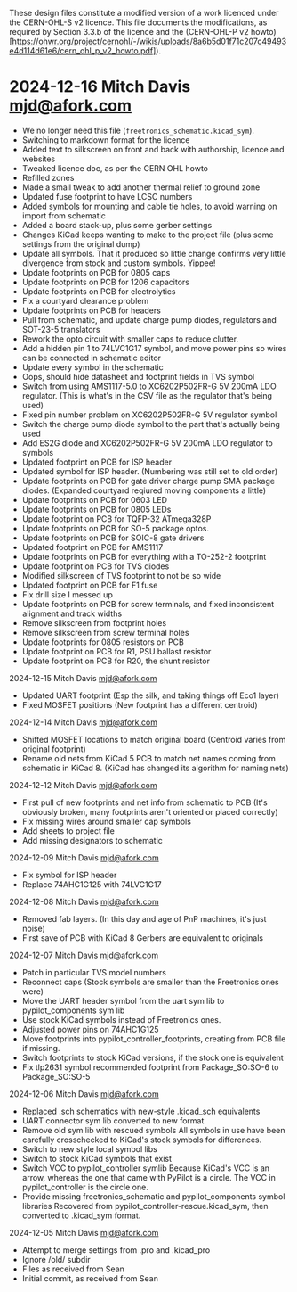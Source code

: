 These design files constitute a modified version of a work
licenced under the CERN-OHL-S v2 licence.  This file documents
the modifications, as required by Section 3.3.b of the licence
and the (CERN-OHL-P v2 howto)[https://ohwr.org/project/cernohl/-/wikis/uploads/8a6b5d01f71c207c49493e4d114d61e6/cern_ohl_p_v2_howto.pdf]).

# 2024-12-16  Mitch Davis  <mjd@afork.com>

 - We no longer need this file (`freetronics_schematic.kicad_sym`).
 - Switching to markdown format for the licence
 - Added text to silkscreen on front and back with authorship, licence and websites
 - Tweaked licence doc, as per the CERN OHL howto
 - Refilled zones
 - Made a small tweak to add another thermal relief to ground zone
 - Updated fuse footprint to have LCSC numbers
 - Added symbols for mounting and cable tie holes, to avoid warning on import from schematic
 - Added a board stack-up, plus some gerber settings
 - Changes KiCad keeps wanting to make to the project file 
   (plus some settings from the original dump)
 - Update all symbols.  That it produced so little change confirms very little
   divergence from stock and custom symbols.  Yippee!
 - Update footprints on PCB for 0805 caps
 - Update footprints on PCB for 1206 capacitors
 - Update footprints on PCB for electrolytics
 - Fix a courtyard clearance problem
 - Update footprints on PCB for headers
 - Pull from schematic, and update charge pump diodes, regulators and SOT-23-5 translators
 - Rework the opto circuit with smaller caps to reduce clutter.
 - Add a hidden pin 1 to 74LVC1G17 symbol, and move power pins so
   wires can be connected in schematic editor
 - Update every symbol in the schematic
 - Oops, should hide datasheet and footprint fields in TVS symbol
 - Switch from using AMS1117-5.0 to XC6202P502FR-G 5V 200mA LDO regulator.
   (This is what's in the CSV file as the regulator that's being used)
 - Fixed pin number problem on XC6202P502FR-G 5V regulator symbol
 - Switch the charge pump diode symbol to the part that's actually being used
 - Add ES2G diode and XC6202P502FR-G 5V 200mA LDO regulator to symbols
 - Updated footprint on PCB for ISP header
 - Updated symbol for ISP header.
   (Numbering was still set to old order)
 - Update footprints on PCB for gate driver charge pump SMA package diodes.
   (Expanded courtyard reqiured moving components a little)
 - Update footprints on PCB for 0603 LED
 - Update footprints on PCB for 0805 LEDs
 - Update footprint on PCB for TQFP-32 ATmega328P
 - Update footprints on PCB for SO-5 package optos.
 - Update footprints on PCB for SOIC-8 gate drivers
 - Updated footprint on PCB for AMS1117
 - Update footprints on PCB for everything with a TO-252-2 footprint
 - Update footprint on PCB for TVS diodes
 - Modified silkscreen of TVS footprint to not be so wide
 - Updated footprint on PCB for F1 fuse
 - Fix drill size I messed up
 - Update footprints on PCB for screw terminals, and
   fixed inconsistent alignment and track widths
 - Remove silkscreen from footprint holes
 - Remove silkscreen from screw terminal holes
 - Update footprints for 0805 resistors on PCB
 - Update footprint on PCB for R1, PSU ballast resistor
 - Update footprint on PCB for R20, the shunt resistor

2024-12-15  Mitch Davis  <mjd@afork.com>

 - Updated UART footprint
   (Esp the silk, and taking things off Eco1 layer)
 - Fixed MOSFET positions
   (New footprint has a different centroid)

2024-12-14  Mitch Davis  <mjd@afork.com>

 - Shifted MOSFET locations to match original board
   (Centroid varies from original footprint)
 - Rename old nets from KiCad 5 PCB to match net names
   coming from schematic in KiCad 8.
   (KiCad has changed its algorithm for naming nets)

2024-12-12  Mitch Davis  <mjd@afork.com>

 - First pull of new footprints and net info from schematic to PCB
   (It's obviously broken, many footprints aren't oriented or placed
   correctly)
 - Fix missing wires around smaller cap symbols
 - Add sheets to project file
 - Add missing designators to schematic

2024-12-09  Mitch Davis  <mjd@afork.com>

 - Fix symbol for ISP header
 - Replace 74AHC1G125 with 74LVC1G17

2024-12-08  Mitch Davis  <mjd@afork.com>

 - Removed fab layers.  (In this day and age of PnP machines,
   it's just noise)
 - First save of PCB with KiCad 8
   Gerbers are equivalent to originals

2024-12-07  Mitch Davis  <mjd@afork.com>

 - Patch in particular TVS model numbers
 - Reconnect caps
   (Stock symbols are smaller than the Freetronics ones were)
 - Move the UART header symbol from the uart sym lib to pypilot_components sym lib
 - Use stock KiCad symbols instead of Freetronics ones.
 - Adjusted power pins on 74AHC1G125
 - Move footprints into pypilot\_controller\_footprints, creating from PCB file if missing.
 - Switch footprints to stock KiCad versions, if the stock one is equivalent
 - Fix tlp2631 symbol recommended footprint from Package\_SO:SO-6 to Package_SO:SO-5

2024-12-06  Mitch Davis  <mjd@afork.com>

 - Replaced .sch schematics with new-style .kicad_sch equivalents
 - UART connector sym lib converted to new format
 - Remove old sym lib with rescued symbols
   All symbols in use have been carefully crosschecked to KiCad's stock
   symbols for differences.
 - Switch to new style local symbol libs
 - Switch to stock KiCad symbols that exist
 - Switch VCC to pypilot_controller symlib
   Because KiCad's VCC is an arrow, whereas the one that came with PyPilot
   is a circle.  The VCC in pypilot_controller is the circle one.
 - Provide missing freetronics_schematic and pypilot_components symbol libraries
   Recovered from pypilot_controller-rescue.kicad_sym, then converted to
   .kicad_sym format.

2024-12-05  Mitch Davis  <mjd@afork.com>

 - Attempt to merge settings from .pro and .kicad_pro
 - Ignore /old/ subdir
 - Files as received from Sean
 - Initial commit, as received from Sean
